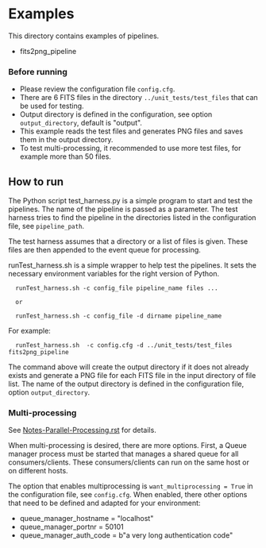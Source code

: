 # Examples

This directory contains examples of pipelines.
   - fits2png_pipeline


### Before running

- Please review the configuration file `config.cfg`.
- There are 6 FITS files in the directory `../unit_tests/test_files` that can be used for testing.
- Output directory is defined in the configuration, see option `output_directory`, default is "output".
- This example reads the test files and generates PNG files and saves them in the output directory.
- To test multi-processing, it recommended to use more test files, for example more than 50 files.


## How to run

The Python script test_harness.py is a simple program to start and test the pipelines.
The name of the pipeline is passed as a parameter. The test harness tries to find the pipeline
in the directories listed in the configuration file, see `pipeline_path`.

The test harness assumes that a directory or a list of files is given. 
These files are then appended to the event queue for processing. 

runTest_harness.sh is a simple wrapper to help test the pipelines. 
It sets the necessary environment variables for the right version of Python.

      runTest_harness.sh -c config_file pipeline_name files ...
      
      or
      
      runTest_harness.sh -c config_file -d dirname pipeline_name
      
For example:

      runTest_harness.sh  -c config.cfg -d ../unit_tests/test_files  fits2png_pipeline 


The command above will create the output directory if it does not already exists and generate a PNG file for each FITS file in 
the input directory of file list. The name of the output directory is defined in the configuration file, option `output_directory`. 

### Multi-processing

See [Notes-Parallel-Processing.rst](Notes-Parallel-Processing.rst) for details.

When multi-processing is desired, there are more options.
First, a Queue manager process must be started that manages a shared queue for all consumers/clients.
These consumers/clients can run on the same host or on different hosts.

The option that enables multiprocessing is `want_multiprocessing = True` in the configuration file, see `config.cfg`.
When enabled, there other options that need to be defined and adapted for your environment:
   -  queue\_manager\_hostname = "localhost"
   -  queue\_manager\_portnr = 50101
   -  queue\_manager\_auth\_code = b"a very long authentication code" 


